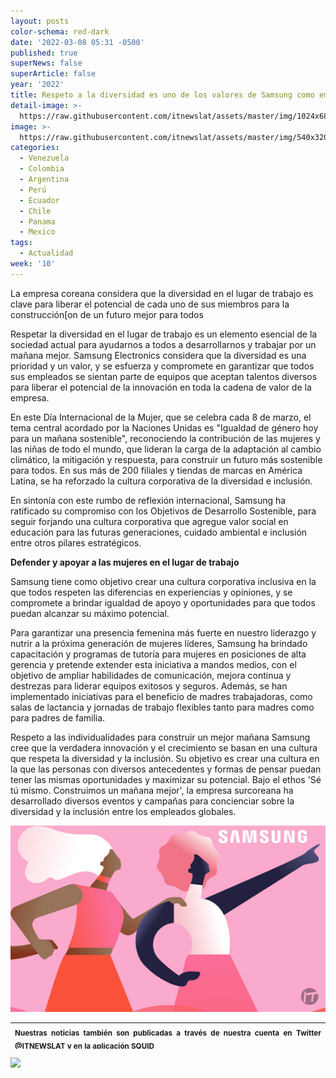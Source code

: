 ```yaml
---
layout: posts
color-schema: red-dark
date: '2022-03-08 05:31 -0500'
published: true
superNews: false
superArticle: false
year: '2022'
title: Respeto a la diversidad es uno de los valores de Samsung como empresa global
detail-image: >-
  https://raw.githubusercontent.com/itnewslat/assets/master/img/1024x680/mujeres-samsung-g.jpg
image: >-
  https://raw.githubusercontent.com/itnewslat/assets/master/img/540x320/mujeres-samsung-p.jpg
categories:
  - Venezuela
  - Colombia
  - Argentina
  - Perú
  - Ecuador
  - Chile
  - Panama
  - Mexico
tags:
  - Actualidad
week: '10'
---
```

La empresa coreana considera que la diversidad en el lugar de trabajo es clave para liberar el potencial de cada uno de sus miembros para la construcción[on de un futuro mejor para todos

Respetar la diversidad en el lugar de trabajo es un elemento esencial de la sociedad actual para ayudarnos a todos a desarrollarnos y trabajar por un mañana mejor. Samsung Electronics considera que la diversidad es una prioridad y un valor, y se esfuerza y compromete en garantizar que todos sus empleados se sientan parte de equipos que aceptan talentos diversos para liberar el potencial de la innovación en toda la cadena de valor de la empresa.

En este Día Internacional de la Mujer, que se celebra cada 8 de marzo, el tema central acordado por la Naciones Unidas es "Igualdad de género hoy para un mañana sostenible", reconociendo la contribución de las mujeres y las niñas de todo el mundo, que lideran la carga de la adaptación al cambio climático, la mitigación y respuesta, para construir un futuro más sostenible para todos. En sus más de 200 filiales y tiendas de marcas en América Latina, se ha reforzado la cultura corporativa de la diversidad e inclusión.

En sintonía con este rumbo de reflexión internacional, Samsung ha ratificado su compromiso con los Objetivos de Desarrollo Sostenible, para seguir forjando una cultura corporativa que agregue valor social en educación para las futuras generaciones, cuidado ambiental e inclusión entre otros pilares estratégicos. 

**Defender y apoyar a las mujeres en el lugar de trabajo**

Samsung tiene como objetivo crear una cultura corporativa inclusiva en la que todos respeten las diferencias en experiencias y opiniones, y se compromete a brindar igualdad de apoyo y oportunidades para que todos puedan alcanzar su máximo potencial. 

Para garantizar una presencia femenina más fuerte en nuestro liderazgo y nutrir a la próxima generación de mujeres líderes, Samsung ha brindado capacitación y programas de tutoría para mujeres en posiciones de alta gerencia y pretende extender esta iniciativa a mandos medios, con el objetivo de ampliar habilidades de comunicación, mejora continua y destrezas para liderar equipos exitosos y seguros. Además, se han implementado iniciativas para el beneficio de madres trabajadoras, como salas de lactancia y jornadas de trabajo flexibles tanto para madres como para padres de familia. 

Respeto a las individualidades para construir un mejor mañana
Samsung cree que la verdadera innovación y el crecimiento se basan en una cultura que respeta la diversidad y la inclusión. Su objetivo es crear una cultura en la que las personas con diversos antecedentes y formas de pensar puedan tener las mismas oportunidades y maximizar su potencial. Bajo el ethos 'Sé tú mismo. Construimos un mañana mejor', la empresa surcoreana ha desarrollado diversos eventos y campañas para concienciar sobre la diversidad y la inclusión entre los empleados globales.

![](https://raw.githubusercontent.com/itnewslat/assets/master/img/540x320/mujeres-samsung-p.jpg)

<table style="height: 42px;" width="569">
<tbody>
<tr>
<td style="text-align: justify;"><sub><strong>Nuestras noticias también son publicadas a través de nuestra cuenta en Twitter <a href="https://twitter.com/itnewslat?lang=es">@ITNEWSLAT</a> y en la aplicación <a href="https://squidapp.co/en/">SQUID</a></strong></sub></td>
</tr>
</tbody>
</table>

<img src="https://tracker.metricool.com/c3po.jpg?hash=56f88a41e39ab42c063cc51676587a04"/>